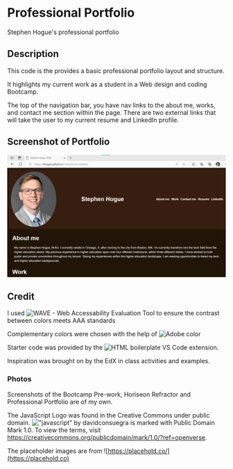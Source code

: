 # Professional Portfolio

Stephen Hogue's professional portfolio

## Description
This code is the provides a basic professional portfolio layout and structure. 

It highlights my current work as a student in a Web design and coding Bootcamp. 

The top of the navigation bar, you have nav links to the about me, works, and contact me section within the page. There are two external links that will take the user to my current resume and LinkedIn profile. 

## Screenshot of Portfolio
![Screenshot of deployed portfolio page](/assets/img/Screenshot%20of%20Deployed%20Page.png)


## Credit
I used ![WAVE - Web Accessability Evaluation Tool](https://wave.webaim.org/) to ensure the contrast between colors meets AAA standards

Complementary colors were chosen with the help of ![Adobe color](https://color.adobe.com)

Starter code was provided by the ![HTML boilerplate VS Code extension](https://marketplace.visualstudio.com/items?itemName=Vaisrav.samplext).

Inspiration was brought on by the EdX in class activities and examples.

### Photos

Screenshots of the Bootcamp Pre-work, Horiseon Refractor and Professional Portfolio are of my own. 

The JavaScript Logo was found in the Creative Commons under public domain. !["javascript"](https://openverse.org/image/3dcef382-694c-4041-82c2-f6e8527ec7d1?q=JavaScript) by davidconsuegra is marked with Public Domain Mark 1.0. To view the terms, visit https://creativecommons.org/publicdomain/mark/1.0/?ref=openverse.

The placeholder images are from ![https://placehold.co/](https://placehold.co)
